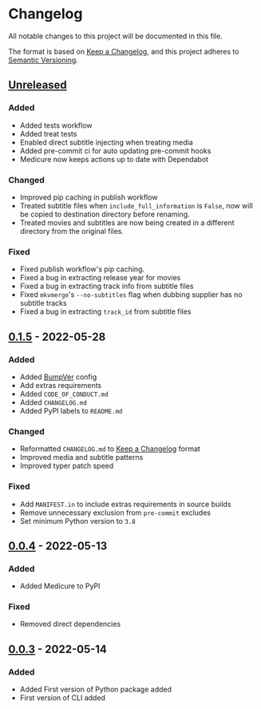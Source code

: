 # Changelog
All notable changes to this project will be documented in this file.

The format is based on
[Keep a Changelog](https://keepachangelog.com/en/1.0.0/), and this project
adheres to [Semantic Versioning](https://semver.org/spec/v2.0.0.html).


## [Unreleased]
### Added
- Added tests workflow
- Added treat tests
- Enabled direct subtitle injecting when treating media
- Added pre-commit ci for auto updating pre-commit hooks
- Medicure now keeps actions up to date with Dependabot

### Changed
- Improved pip caching in publish workflow
- Treated subtitle files when `include_full_information` is `False`, now will
  be copied to destination directory before renaming.
- Treated movies and subtitles are now being created in a different directory
  from the original files.

### Fixed
- Fixed publish workflow's pip caching.
- Fixed a bug in extracting release year for movies
- Fixed a bug in extracting track info from subtitle files
- Fixed `mkvmerge`'s `--no-subtitles` flag when dubbing supplier has no subtitle
  tracks
- Fixed a bug in extracting `track_id` from subtitle files

## [0.1.5] - 2022-05-28
### Added
- Added [BumpVer](https://github.com/mbarkhau/bumpver) config
- Add extras requirements
- Added `CODE_OF_CONDUCT.md`
- Added `CHANGELOG.md`
- Added PyPI labels to `README.md`

### Changed
- Reformatted `CHANGELOG.md` to
  [Keep a Changelog](https://keepachangelog.com/en/1.0.0/) format
- Improved media and subtitle patterns
- Improved typer patch speed

### Fixed
- Add `MANIFEST.in` to include extras requirements in source builds
- Remove unnecessary exclusion from `pre-commit` excludes
- Set minimum Python version to `3.8`


## [0.0.4] - 2022-05-13
### Added
- Added Medicure to PyPI

### Fixed
- Removed direct dependencies


## [0.0.3] - 2022-05-14
### Added
- Added First version of Python package added
- First version of CLI added


[Unreleased]: https://github.com/alirezatheh/medicure/compare/v0.1.5...HEAD
[0.1.5]: https://github.com/alirezatheh/medicure/compare/v0.0.4...v0.1.5
[0.0.4]: https://github.com/alirezatheh/medicure/compare/v0.0.3...v0.0.4
[0.0.3]: https://github.com/alirezatheh/medicure/releases/tag/v0.0.3
